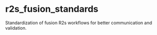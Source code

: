 # r2s_fusion_standards
Standardization of fusion R2s workflows for better communication and validation.
